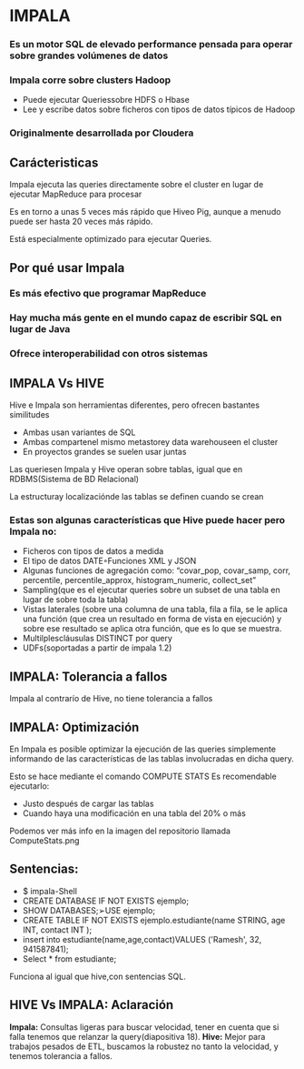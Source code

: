# IMPALA

### Es un motor SQL de elevado performance pensada para operar sobre grandes volúmenes de datos

### Impala corre sobre clusters Hadoop
- Puede ejecutar Queriessobre HDFS o Hbase
- Lee y escribe datos sobre ficheros con tipos de datos típicos de Hadoop

### Originalmente desarrollada por Cloudera

## Carácteristicas

Impala ejecuta las queries directamente sobre el cluster en lugar de ejecutar MapReduce para procesar

Es en torno a unas 5 veces más rápido que Hiveo Pig, aunque  a menudo puede ser hasta 20 veces más rápido.

Está especialmente optimizado para ejecutar Queries.

## Por qué usar Impala

### Es más efectivo que programar MapReduce

### Hay mucha más gente en el mundo capaz de escribir SQL en lugar de Java

### Ofrece interoperabilidad con otros sistemas

## IMPALA Vs HIVE

Hive e Impala son herramientas diferentes, pero ofrecen bastantes similitudes
- Ambas usan variantes de SQL 
- Ambas compartenel mismo metastorey data warehouseen el cluster
- En proyectos grandes se suelen usar juntas

Las queriesen Impala y Hive operan sobre tablas, igual que en RDBMS(Sistema de BD Relacional)

La estructuray localizaciónde las tablas se definen cuando se crean

### Estas son algunas características que Hive puede hacer pero Impala no:
- Ficheros con tipos de datos a medida
- El tipo de datos DATE◦Funciones XML y JSON
- Algunas funciones de agregación como: “covar_pop, covar_samp, corr, percentile, percentile_approx, histogram_numeric, collect_set”
- Sampling(que es el ejecutar queries sobre un subset de una tabla en lugar de sobre toda la tabla)
- Vistas laterales (sobre una columna de una tabla, fila a fila, se le aplica una función (que crea un resultado en forma de vista en ejecución) y sobre ese resultado se aplica otra función, que es lo que se muestra.
- Multilplescláusulas DISTINCT por query
- UDFs(soportadas a partir de impala  1.2)

## IMPALA: Tolerancia a fallos

Impala al contrarío de Hive, no tiene tolerancia a fallos

## IMPALA: Optimización

En Impala es posible optimizar la ejecución de las queries simplemente informando de las características de las tablas involucradas en dicha query.

Esto se hace mediante el comando COMPUTE STATS
Es recomendable ejecutarlo: 
- Justo después de cargar las tablas
- Cuando haya una modificación en una tabla del 20% o más

Podemos ver más info en la imagen del repositorio llamada ComputeStats.png

## Sentencias:

- $ impala-Shell
- CREATE DATABASE IF NOT EXISTS ejemplo;
- SHOW DATABASES;➢USE ejemplo;
- CREATE TABLE IF NOT EXISTS ejemplo.estudiante(name STRING, age INT, contact INT );
- insert into estudiante(name,age,contact)VALUES ('Ramesh', 32, 941587841);
- Select * from estudiante;


Funciona al igual que hive,con sentencias SQL.

## HIVE Vs IMPALA: Aclaración

**Impala:** Consultas ligeras para buscar velocidad, tener en cuenta que si falla tenemos que relanzar la query(diapositiva 18).
**Hive:** Mejor para trabajos pesados de ETL, buscamos la robustez no tanto la velocidad, y tenemos tolerancia a fallos.
